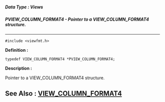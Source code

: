 ##### Data Type : Views
##### PVIEW_COLUMN_FORMAT4 - Pointer to a VIEW_COLUMN_FORMAT4 structure.
---
```
#include <viewfmt.h>
```

**Definition :**
```
typedef VIEW_COLUMN_FORMAT4 *PVIEW_COLUMN_FORMAT4;
```

**Description :**

Pointer to a VIEW_COLUMN_FORMAT4 structure.


**See Also :**
[VIEW_COLUMN_FORMAT4](/domino-c-api-docs/reference/Data/VIEW_COLUMN_FORMAT4)
---
